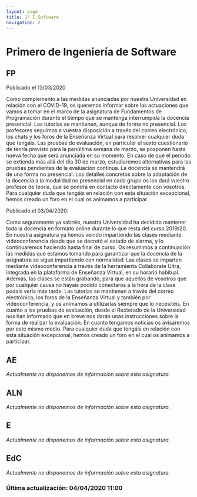```yaml
---
layout: page
title: 1º I.Software
navigation: 2
---
```


# Primero de Ingeniería de Software

## FP
Publicado el 13/03/2020

Como complemento a las medidas anunciadas por nuestra Universidad en relación con el COVID-19, os queremos informar sobre las actuaciones que vamos a tomar en el marco de la asignatura de Fundamentos de Programación durante el tiempo que se mantenga interrumpida la docencia presencial.
Las tutorías se mantienen, aunque de forma no presencial. Los profesores seguimos a vuestra disposición a través del correo electrónico, los chats y los foros de la Enseñanza Virtual para resolver cualquier duda que tengáis.
Las pruebas de evaluación, en particular el sexto cuestionario de teoría previsto para la penúltima semana de marzo, se posponen hasta nueva fecha que será anunciada en su momento. En caso de que el periodo se extienda más allá del día 30 de marzo, estudiaremos alternativas para las pruebas pendientes de la evaluación continua.
La docencia se mantendrá de una forma no presencial. Los detalles concretos sobre la adaptación de la docencia a la modalidad no presencial en cada grupo os los dará vuestro profesor de teoría, que se pondrá en contacto directamente con vosotros.
Para cualquier duda que tengáis en relación con esta situación excepcional, hemos creado un foro en el cual os animamos a participar.

Publicado el 03/04/2020:

Como seguramente ya sabréis, nuestra Universidad ha decidido mantener toda la docencia en formato online durante lo que resta del curso 2019/20. En nuestra asignatura ya hemos venido impartiendo las clases mediante videoconferencia desde que se decretó el estado de alarma, y lo continuaremos haciendo hasta final de curso.
Os resumimos a continuación las medidas que estamos tomando para garantizar que la docencia de la asignatura se sigue impartiendo con normalidad:
Las clases se imparten mediante videoconferencia a través de la herramienta Collaborate Ultra, integrada en la plataforma de Enseñanza Virtual, en su horario habitual. Además, las clases se están grabando, para que aquellos de vosotros que por cualquier causa no hayais podido conectaros a la hora de la clase podais verla más tarde.
Las tutorías se mantienen a través del correo electrónico, los foros de la Enseñanza Virtual y también por videoconferencia, y os animamos a utilizarlas siempre que lo necesitéis.
En cuanto a las pruebas de evaluación, desde el Rectorado de la Universidad nos han informado que en breve nos darán unas instrucciones sobre la forma de realizar la evaluación. En cuanto tengamos noticias os avisaremos por este mismo medio.
Para cualquier duda que tengáis en relación con esta situación excepcional, hemos creado un foro en el cual os animamos a participar.

## AE
*Actualmente no disponemos de información sobre esta asignatura.*
## ALN
*Actualmente no disponemos de información sobre esta asignatura.*
## E
*Actualmente no disponemos de información sobre esta asignatura.*
## EdC
*Actualmente no disponemos de información sobre esta asignatura.*

### Última actualización: 04/04/2020 11:00
